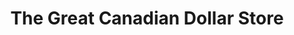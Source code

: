 ---
title: "The Great Canadian Dollar Store"
url: /steinbach/the-great-canadian-dollar-store/
shop: variety store
---